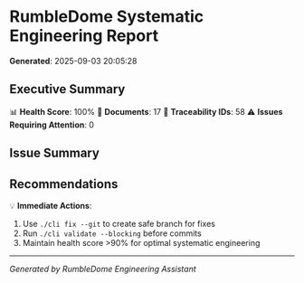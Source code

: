 # RumbleDome Systematic Engineering Report

**Generated**: 2025-09-03 20:05:28

## Executive Summary

📊 **Health Score**: 100%
📄 **Documents**: 17
🔗 **Traceability IDs**: 58
⚠️ **Issues Requiring Attention**: 0

## Issue Summary

## Recommendations

💡 **Immediate Actions**:
1. Use `./cli fix --git` to create safe branch for fixes
2. Run `./cli validate --blocking` before commits
3. Maintain health score >90% for optimal systematic engineering

---
*Generated by RumbleDome Engineering Assistant*
